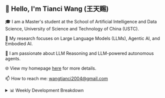 ## 👋 Hello, I'm Tianci Wang (王天赐)

🎓 I am a Master's student at the School of Artificial Intelligence and Data Science, University of Science and Technology of China (USTC).

🔬 My research focuses on Large Language Models (LLMs), Agentic AI, and Embodied AI.

🚀 I am passionate about LLM Reasoning and LLM-powered autonomous agents.

🌐 View my homepage [here](https://wangtianci2004.github.io/) for more details.

📫 How to reach me: <u>wangtianci2004@gmail.com</u>

<details><summary>📊 Weekly Development Breakdown</summary>

<!--START_SECTION:waka-->

```txt
From: 09 October 2025 - To: 16 October 2025

Total Time: 0 secs

No activity tracked
```

<!--END_SECTION:waka-->

[![wakatime](https://wakatime.com/badge/user/54af4cb9-c7c9-4b40-a587-a7cd4efedd23.svg)](https://wakatime.com/@54af4cb9-c7c9-4b40-a587-a7cd4efedd23)
